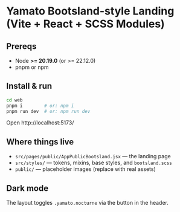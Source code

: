 # Yamato Bootsland-style Landing (Vite + React + SCSS Modules)

## Prereqs
- Node **>= 20.19.0** (or >= 22.12.0)
- pnpm or npm

## Install & run
```bash
cd web
pnpm i        # or: npm i
pnpm run dev  # or: npm run dev
```

Open http://localhost:5173/

## Where things live
- `src/pages/public/AppPublicBootsland.jsx` — the landing page
- `src/styles/` — tokens, mixins, base styles, and `bootsland.scss`
- `public/` — placeholder images (replace with real assets)

## Dark mode
The layout toggles `.yamato.nocturne` via the button in the header.
